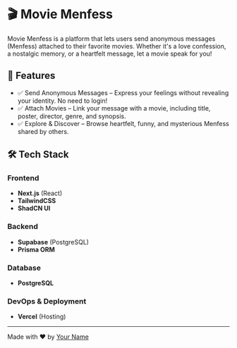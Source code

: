 # 🎬 Movie Menfess

Movie Menfess is a platform that lets users send anonymous messages (Menfess) attached to their favorite movies. Whether it's a love confession, a nostalgic memory, or a heartfelt message, let a movie speak for you!

## 🚀 Features
- ✅  Send Anonymous Messages – Express your feelings without revealing your identity. No need to login!
- ✅ Attach Movies – Link your message with a movie, including title, poster, director, genre, and synopsis.
- ✅ Explore & Discover – Browse heartfelt, funny, and mysterious Menfess shared by others.

## 🛠 Tech Stack
### Frontend
- **Next.js** (React)
- **TailwindCSS**
- **ShadCN UI**
 
### Backend
- **Supabase** (PostgreSQL)
- **Prisma ORM** 

### Database
- **PostgreSQL**  

### DevOps & Deployment
- **Vercel** (Hosting)

---

Made with ❤️ by [Your Name](https://github.com/yourusername)
